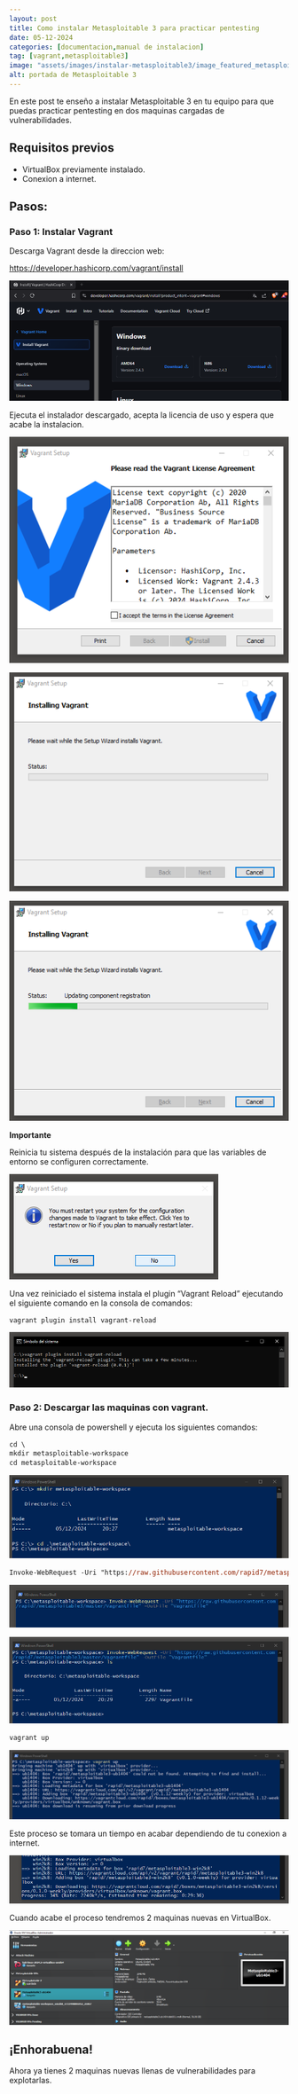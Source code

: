 ```yaml
---
layout: post
title: Como instalar Metasploitable 3 para practicar pentesting
date: 05-12-2024
categories: [documentacion,manual de instalacion]
tag: [vagrant,metasploitable3]
image: "assets/images/instalar-metasploitable3/image_featured_metasploitable3.png"
alt: portada de Metasploitable 3
---
```


En este post te enseño a instalar Metasploitable 3 en tu equipo para que puedas practicar pentesting en dos maquinas cargadas de vulnerabilidades. 

## Requisitos previos

- VirtualBox previamente instalado.
- Conexion a internet.

## Pasos:

### Paso 1: Instalar Vagrant 
   
   Descarga Vagrant desde la direccion web: 
   
   https://developer.hashicorp.com/vagrant/install

   ![alt text](../assets/images/instalar-metasploitable3/image-2.png)

   Ejecuta el instalador descargado, acepta la licencia de uso y espera que acabe la instalacion.

   ![alt text](../assets/images/instalar-metasploitable3/image-4.png)
   
   ![alt text](../assets/images/instalar-metasploitable3/image-5.png)
   
   ![alt text](../assets/images/instalar-metasploitable3/image-6.png)

   **Importante**

   Reinicia tu sistema después de la instalación para que las variables de entorno se configuren correctamente.

   ![alt text](../assets/images/instalar-metasploitable3/image-7.png)

   Una vez reiniciado el sistema instala el plugin “Vagrant Reload” ejecutando el siguiente comando en la consola de comandos:
   
   ```
   vagrant plugin install vagrant-reload
   ```

   ![alt text](../assets/images/instalar-metasploitable3/image-18.png)

### Paso 2: Descargar las maquinas con vagrant.

Abre una consola de powershell y ejecuta los siguientes comandos:

```ps
cd \
mkdir metasploitable-workspace
cd metasploitable-workspace
```

![alt text](../assets/images/instalar-metasploitable3/image-22.png)

```ps
Invoke-WebRequest -Uri "https://raw.githubusercontent.com/rapid7/metasploitable3/master/Vagrantfile" -OutFile "Vagrantfile"
```

![alt text](../assets/images/instalar-metasploitable3/image-23.png)

![alt text](../assets/images/instalar-metasploitable3/image-24.png)

```ps
vagrant up
```

![alt text](../assets/images/instalar-metasploitable3/image-25.png)

Este proceso se tomara un tiempo en acabar dependiendo de tu conexion a internet.

![alt text](../assets/images/instalar-metasploitable3/image-27.png)

Cuando acabe el proceso tendremos 2 maquinas nuevas en VirtualBox.

![alt text](../assets/images/instalar-metasploitable3/image-28.png)

## ¡Enhorabuena!

Ahora ya tienes 2 maquinas nuevas llenas de vulnerabilidades para explotarlas.





